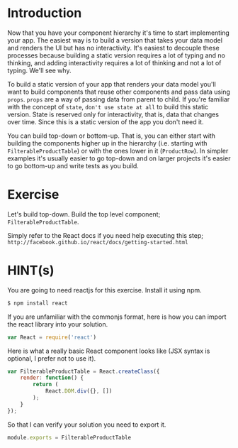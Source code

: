 # Introduction

Now that you have your component hierarchy it's time to start implementing your app. The easiest way is to build a version that takes your data model and renders the UI but has no interactivity. It's easiest to decouple these processes because building a static version requires a lot of typing and no thinking, and adding interactivity requires a lot of thinking and not a lot of typing. We'll see why.

To build a static version of your app that renders your data model you'll want to build components that reuse other components and pass data using `props`. `props` are a way of passing data from parent to child. If you're familiar with the concept of `state`, `don't use state at all` to build this static version. State is reserved only for interactivity, that is, data that changes over time. Since this is a static version of the app you don't need it.

You can build top-down or bottom-up. That is, you can either start with building the components higher up in the hierarchy (i.e. starting with `FilterableProductTable`) or with the ones lower in it (`ProductRow`). In simpler examples it's usually easier to go top-down and on larger projects it's easier to go bottom-up and write tests as you build.

# Exercise

Let's build top-down. Build the top level component; `FilterableProductTable`.

Simply refer to the React docs if you need help executing this step; `http://facebook.github.io/react/docs/getting-started.html`

# HINT(s)

You are going to need reactjs for this exercise. Install it using npm.

```sh
$ npm install react
```

If you are unfamiliar with the commonjs format, here is how you can import the react library into your solution.

```js
var React = require('react')
```

Here is what a really basic React component looks like (JSX syntax is optional, I prefer not to use it).

```js
var FilterableProductTable = React.createClass({
    render: function() {
        return (
            React.DOM.div({}, [])
        );
    }
});
```

So that I can verify your solution you need to export it.

```js
module.exports = FilterableProductTable
```